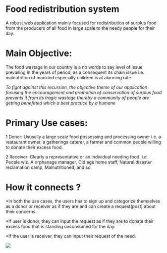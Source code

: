 # Food redistribution system

A robust web application mainly focused for redistribution of surplus food from the producers of all food in large scale to the needy people for their day.

# Main Objective:
The food wastage in our country is a no words to say level of issue prevailing in the years of period, as a consequent its chain issue i.e. malnutrition of mankind especially children is at alarming rate.

*To fight against this recursion, the objective theme of our application focusing the encouragement and promotion of conservation of surplus food prevents it from its tragic wastage thereby a community of people are getting benefitted which a best practice by  a humane*  

# Primary Use cases:
1 Donor: 
     Ususally a large scale food possessing and processing owner i.e. a restaurant owner, a gatherings caterer, a farmer and common people willing to donate their excess food.

2 Receiver: 
     Clearly a representative or an individual needing food. i.e. People wiz. A orphanage manager, Old age home staff, Natural disaster reclamation camp, Malnutritioned, and so.

# How it connects ?
  *In both the use cases, the users has to sign up and categorize themselves as a donor or receiver as if they are and can create a request(post) about their concerns.
  
  *If user is donor, they can input the request as if they are to donate their excess food that is standing unconsumed for the day.
  
  *If the user is receiver, they can input their request of the need.

<img src = "https://raw.githubusercontent.com/Zubair-droid/project-v4/main/Snaps/Capture.PNG" />
<img src = "" />
<img src = "" />
<img src = "" />
<img src = "" />
<img src = "" />
<img src = "" />
<img scr = "" />
